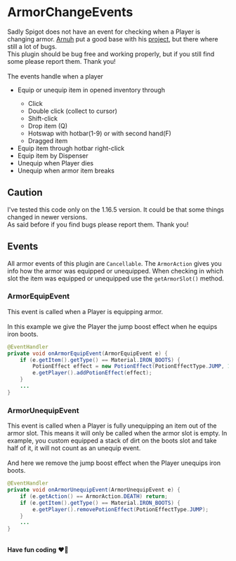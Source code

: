 # ArmorChangeEvents

Sadly Spigot does not have an event for checking when a Player is changing armor.
<a href="https://github.com/Arnuh">Arnuh</a> put a good base with his <a href="https://github. com/Arnuh/ArmorEquipEvent/">project</a>, but there where still a lot of bugs. <br>
This plugin should be bug free and working properly, but if you still find some 
please report them. Thank you! <br>
<br>
The events handle when a player
<ul>
    <li>Equip or unequip item in opened inventory through</li>
    <ul>
        <li>Click</li>
        <li>Double click (collect to cursor)</li>
        <li>Shift-click</li>
        <li>Drop item (Q)</li>
        <li>Hotswap with hotbar(1-9) or with second hand(F)</li>
        <li>Dragged item</li>
    </ul>
    <li>Equip item through hotbar right-click</li>
    <li>Equip item by Dispenser</li>
    <li>Unequip when Player dies</li>
    <li>Unequip when armor item breaks</li>
</ul>

## Caution

I've tested this code only on the 1.16.5 version. It could be that some things 
changed in newer versions. <br>
As said before if you find bugs please report them. Thank you!


## Events

All armor events of this plugin are ``Cancellable``. The ``ArmorAction`` gives you info
how the armor was equipped or unequipped. When checking in which slot the item 
was equipped or unequipped use the ``getArmorSlot()`` method.

### ArmorEquipEvent

This event is called when a Player is equipping armor.<br>
<br>
In this example we give the Player the jump boost effect when he equips iron boots.
```java
@EventHandler
private void onArmorEquipEvent(ArmorEquipEvent e) {
    if (e.getItem().getType() == Material.IRON_BOOTS) {
        PotionEffect effect = new PotionEffect(PotionEffectType.JUMP, 1000000, 2);
        e.getPlayer().addPotionEffect(effect);
    }
    ...
}
```

### ArmorUnequipEvent

This event is called when a Player is fully unequipping an item out of the armor 
slot. This means it will only be called when the armor slot is empty. In example,
you custom equipped a stack of dirt on the boots slot and take half of it, it 
will not count as an unequip event. <br>
<br>
And here we remove the jump boost effect when the Player unequips iron boots.
```java
@EventHandler
private void onArmorUnequipEvent(ArmorUnequipEvent e) {
    if (e.getAction() == ArmorAction.DEATH) return;
    if (e.getItem().getType() == Material.IRON_BOOTS) {
        e.getPlayer().removePotionEffect(PotionEffectType.JUMP);
    }
    ...
}
```

<br>**Have fun coding** :heart::fox_face: